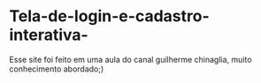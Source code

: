 # Tela-de-login-e-cadastro-interativa-
Esse site foi feito em uma aula do canal guilherme chinaglia, muito conhecimento abordado;)


